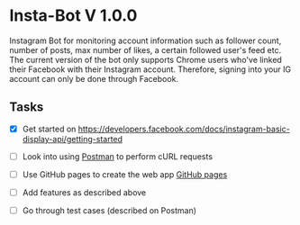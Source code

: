 # Insta-Bot V 1.0.0
Instagram Bot for monitoring account information such as follower count, number of posts, max number of likes, a certain followed user's feed etc. The current version of the bot only supports Chrome users who've linked their Facebook with their Instagram account. Therefore, signing into your IG account can only be done through Facebook.

## Tasks

- [x] Get started on https://developers.facebook.com/docs/instagram-basic-display-api/getting-started
- [ ] Look into using [Postman](https://web.postman.co/) to perform cURL requests
- [ ] Use GitHub pages to create the web app [GitHub pages](https://docs.github.com/en/pages/configuring-a-custom-domain-for-your-github-pages-site/about-custom-domains-and-github-pages)
- [ ] Add features as described above
- [ ] Go through test cases (described on Postman)

